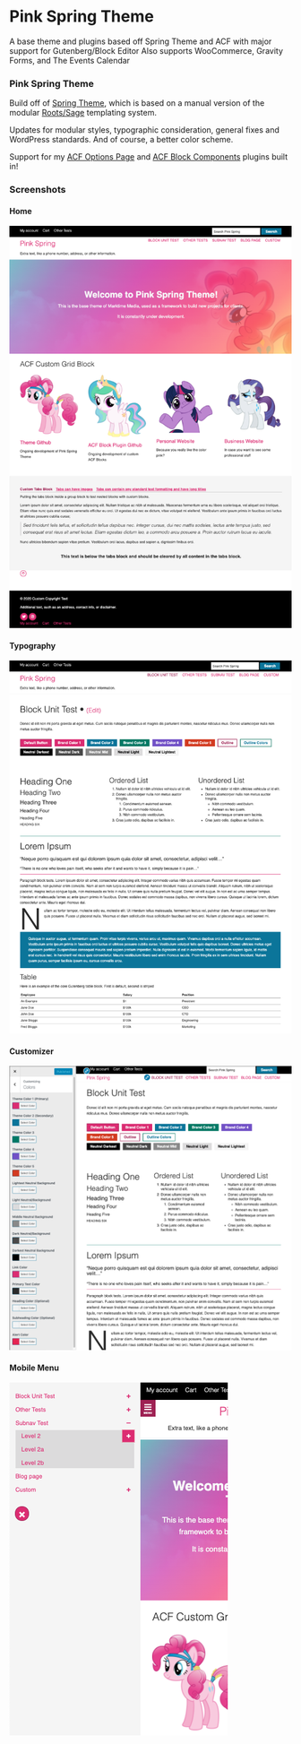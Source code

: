 # Pink Spring Theme
A base theme and plugins based off Spring Theme and ACF with major support for Gutenberg/Block Editor
Also supports WooCommerce, Gravity Forms, and The Events Calendar

### Pink Spring Theme
Build off of [Spring Theme](https://github.com/3themes/spring-theme), which is based on a manual version of the modular [Roots/Sage](https://roots.io/sage/) templating system.

Updates for modular styles, typographic consideration, general fixes and WordPress standards. And of course, a better color scheme.

Support for my [ACF Options Page](https://github.com/marktimemedia/acf-theme-settings) and [ACF Block Components](https://github.com/marktimemedia/acf-component-blocks) plugins built in!

### Screenshots

#### Home
![Home](screenshots/home.png)

#### Typography
![Typography](screenshots/typography.png)

#### Customizer
![Customizer](screenshots/customizer.png)

#### Mobile Menu
![Mobile](screenshots/mobile.png)
